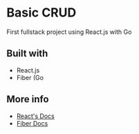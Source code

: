 # Basic CRUD

First fullstack project using React.js with Go

## Built with

- React.js
- Fiber (Go

## More info

- [React's Docs](https://beta.reactjs.org/)
- [Fiber Docs](https://gofiber.io/)
